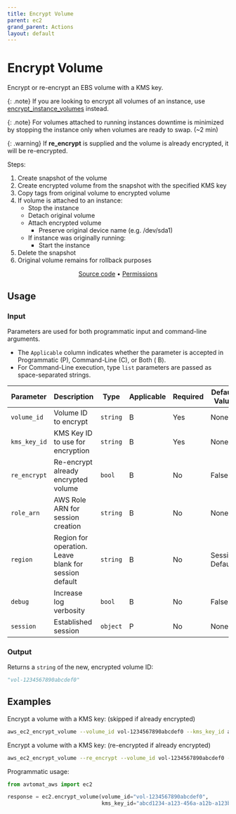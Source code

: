 ```yaml
---
title: Encrypt Volume
parent: ec2
grand_parent: Actions
layout: default
---
```


# Encrypt Volume

Encrypt or re-encrypt an EBS volume with a KMS key.<br/>

{: .note}
If you are looking to encrypt all volumes of an instance, use <a href="encrypt_instance_volumes.md">encrypt_instance_volumes</a> instead.

{: .note}
For volumes attached to running instances downtime is minimized by stopping the instance only when volumes are ready to swap. (~2 min)

{: .warning}
If <b>re_encrypt</b> is supplied and the volume is already encrypted, it will be re-encrypted.

Steps:

1. Create snapshot of the volume
2. Create encrypted volume from the snapshot with the specified KMS key
3. Copy tags from original volume to encrypted volume
4. If volume is attached to an instance:
    - Stop the instance
    - Detach original volume
    - Attach encrypted volume
        - Preserve original device name (e.g. /dev/sda1)
    - If instance was originally running:
        - Start the instance
5. Delete the snapshot
6. Original volume remains for rollback purposes

<p align="center">
   <a href="/avtomat_aws/ec2/encrypt_volume.py">Source code</a> •
   <a href="/permissions/ec2/encrypt_volume">Permissions</a>
</p>

## Usage

### Input

Parameters are used for both programmatic input and command-line arguments.<br/>

- The `Applicable` column indicates whether the parameter is accepted in Programmatic (P), Command-Line (C), or Both (
  B).<br/>
- For Command-Line execution, type `list` parameters are passed as space-separated strings.

| Parameter    | Description                                           | Type     | Applicable | Required | Default Value   |
|--------------|-------------------------------------------------------|----------|------------|----------|-----------------|
| `volume_id`  | Volume ID to encrypt                                  | `string` | B          | Yes      | None            |
| `kms_key_id` | KMS Key ID to use for encryption                      | `string` | B          | Yes      | None            |
| `re_encrypt` | Re-encrypt already encrypted volume                   | `bool`   | B          | No       | False           |
| `role_arn`   | AWS Role ARN for session creation                     | `string` | B          | No       | None            |
| `region`     | Region for operation. Leave blank for session default | `string` | B          | No       | Session Default |
| `debug`      | Increase log verbosity                                | `bool`   | B          | No       | False           |
| `session`    | Established session                                   | `object` | P          | No       | None            |                           |

### Output

Returns a `string` of the new, encrypted volume ID:

```python
"vol-1234567890abcdef0"
```

## Examples

Encrypt a volume with a KMS key: (skipped if already encrypted)

```bash
aws_ec2_encrypt_volume --volume_id vol-1234567890abcdef0 --kms_key_id abcd1234-a123-456a-a12b-a123b4cd56ef
```

Encrypt a volume with a KMS key: (re-encrypted if already encrypted)

```bash
aws_ec2_encrypt_volume --re_encrypt --volume_id vol-1234567890abcdef0 --kms_key_id abcd1234-a123-456a-a12b-a123b4cd56ef
```

Programmatic usage:

```python
from avtomat_aws import ec2

response = ec2.encrypt_volume(volume_id="vol-1234567890abcdef0",
                              kms_key_id="abcd1234-a123-456a-a12b-a123b4cd56ef")
```
